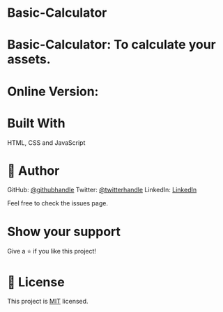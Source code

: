 # Basic-Calculator
# Basic-Calculator: To calculate your assets.

# Online Version:

# Built With
HTML, CSS and JavaScript


# 👤 Author
GitHub: [@githubhandle](https://github.com/tarak-psdu)
Twitter: [@twitterhandle](https://twitter.com/AbuTarak10)
LinkedIn: [LinkedIn](https://www.linkedin.com/in/abu-tarak)

Feel free to check the issues page.

# Show your support
Give a ⭐️ if you like this project!


# 📝 License
This project is [MIT](./LICENSE) licensed.

